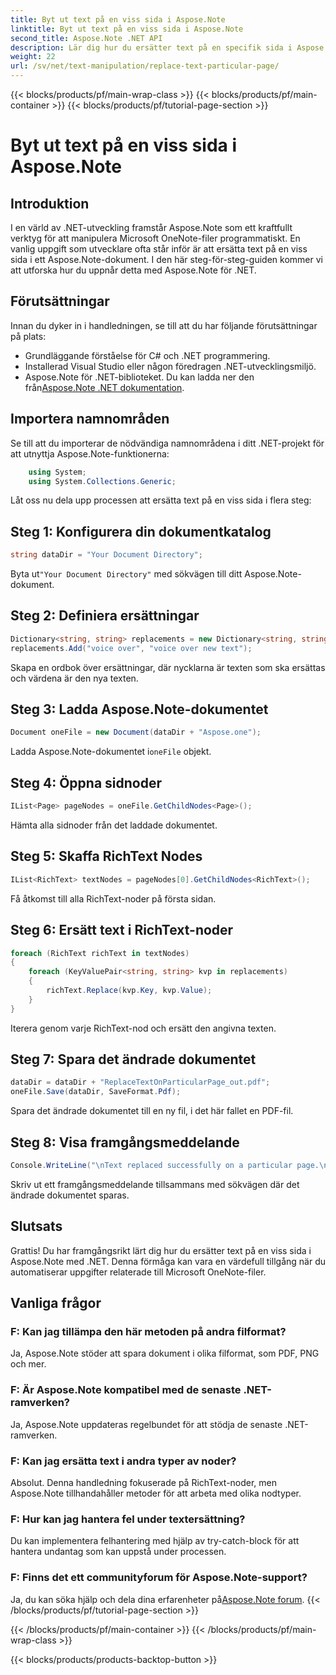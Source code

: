 ```yaml
---
title: Byt ut text på en viss sida i Aspose.Note
linktitle: Byt ut text på en viss sida i Aspose.Note
second_title: Aspose.Note .NET API
description: Lär dig hur du ersätter text på en specifik sida i Aspose.Note med .NET. Följ vår steg-för-steg-guide för effektiv texthantering.
weight: 22
url: /sv/net/text-manipulation/replace-text-particular-page/
---
```


{{< blocks/products/pf/main-wrap-class >}}
{{< blocks/products/pf/main-container >}}
{{< blocks/products/pf/tutorial-page-section >}}

# Byt ut text på en viss sida i Aspose.Note

## Introduktion
I en värld av .NET-utveckling framstår Aspose.Note som ett kraftfullt verktyg för att manipulera Microsoft OneNote-filer programmatiskt. En vanlig uppgift som utvecklare ofta står inför är att ersätta text på en viss sida i ett Aspose.Note-dokument. I den här steg-för-steg-guiden kommer vi att utforska hur du uppnår detta med Aspose.Note för .NET.
## Förutsättningar
Innan du dyker in i handledningen, se till att du har följande förutsättningar på plats:
- Grundläggande förståelse för C# och .NET programmering.
- Installerad Visual Studio eller någon föredragen .NET-utvecklingsmiljö.
-  Aspose.Note för .NET-biblioteket. Du kan ladda ner den från[Aspose.Note .NET dokumentation](https://reference.aspose.com/note/net/).
## Importera namnområden
Se till att du importerar de nödvändiga namnområdena i ditt .NET-projekt för att utnyttja Aspose.Note-funktionerna:
```csharp
    using System;
    using System.Collections.Generic;
```
Låt oss nu dela upp processen att ersätta text på en viss sida i flera steg:
## Steg 1: Konfigurera din dokumentkatalog
```csharp
string dataDir = "Your Document Directory";
```
 Byta ut`"Your Document Directory"` med sökvägen till ditt Aspose.Note-dokument.
## Steg 2: Definiera ersättningar
```csharp
Dictionary<string, string> replacements = new Dictionary<string, string>();
replacements.Add("voice over", "voice over new text");
```
Skapa en ordbok över ersättningar, där nycklarna är texten som ska ersättas och värdena är den nya texten.
## Steg 3: Ladda Aspose.Note-dokumentet
```csharp
Document oneFile = new Document(dataDir + "Aspose.one");
```
 Ladda Aspose.Note-dokumentet i`oneFile` objekt.
## Steg 4: Öppna sidnoder
```csharp
IList<Page> pageNodes = oneFile.GetChildNodes<Page>();
```
Hämta alla sidnoder från det laddade dokumentet.
## Steg 5: Skaffa RichText Nodes
```csharp
IList<RichText> textNodes = pageNodes[0].GetChildNodes<RichText>();
```
Få åtkomst till alla RichText-noder på första sidan.
## Steg 6: Ersätt text i RichText-noder
```csharp
foreach (RichText richText in textNodes)
{
    foreach (KeyValuePair<string, string> kvp in replacements)
    {
        richText.Replace(kvp.Key, kvp.Value);
    }
}
```
Iterera genom varje RichText-nod och ersätt den angivna texten.
## Steg 7: Spara det ändrade dokumentet
```csharp
dataDir = dataDir + "ReplaceTextOnParticularPage_out.pdf";
oneFile.Save(dataDir, SaveFormat.Pdf);
```
Spara det ändrade dokumentet till en ny fil, i det här fallet en PDF-fil.
## Steg 8: Visa framgångsmeddelande
```csharp
Console.WriteLine("\nText replaced successfully on a particular page.\nFile saved at " + dataDir);
```
Skriv ut ett framgångsmeddelande tillsammans med sökvägen där det ändrade dokumentet sparas.
## Slutsats
Grattis! Du har framgångsrikt lärt dig hur du ersätter text på en viss sida i Aspose.Note med .NET. Denna förmåga kan vara en värdefull tillgång när du automatiserar uppgifter relaterade till Microsoft OneNote-filer.
## Vanliga frågor
### F: Kan jag tillämpa den här metoden på andra filformat?
Ja, Aspose.Note stöder att spara dokument i olika filformat, som PDF, PNG och mer.
### F: Är Aspose.Note kompatibel med de senaste .NET-ramverken?
Ja, Aspose.Note uppdateras regelbundet för att stödja de senaste .NET-ramverken.
### F: Kan jag ersätta text i andra typer av noder?
Absolut. Denna handledning fokuserade på RichText-noder, men Aspose.Note tillhandahåller metoder för att arbeta med olika nodtyper.
### F: Hur kan jag hantera fel under textersättning?
Du kan implementera felhantering med hjälp av try-catch-block för att hantera undantag som kan uppstå under processen.
### F: Finns det ett communityforum för Aspose.Note-support?
 Ja, du kan söka hjälp och dela dina erfarenheter på[Aspose.Note forum](https://forum.aspose.com/c/note/28).
{{< /blocks/products/pf/tutorial-page-section >}}

{{< /blocks/products/pf/main-container >}}
{{< /blocks/products/pf/main-wrap-class >}}

{{< blocks/products/products-backtop-button >}}
